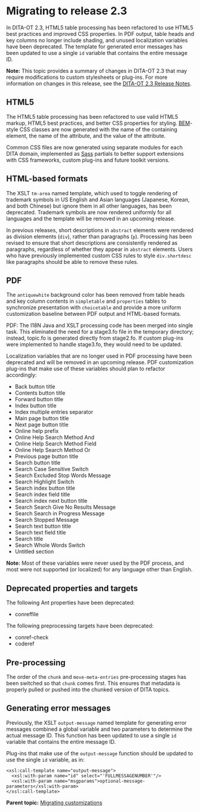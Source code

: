 # Migrating to release 2.3

In DITA-OT 2.3, HTML5 table processing has been refactored to use HTML5 best practices and improved CSS properties. In PDF output, table heads and key columns no longer include shading, and unused localization variables have been deprecated. The template for generated error messages has been updated to use a single `id` variable that contains the entire message ID.

**Note:** This topic provides a summary of changes in DITA-OT 2.3 that may require modifications to custom stylesheets or plug-ins. For more information on changes in this release, see the [DITA-OT 2.3 Release Notes](https://www.dita-ot.org/2.3/release-notes/).

## HTML5

The HTML5 table processing has been refactored to use valid HTML5 markup, HTML5 best practices, and better CSS properties for styling. [BEM](https://en.bem.info/methodology/)-style CSS classes are now generated with the name of the containing element, the name of the attribute, and the value of the attribute.

Common CSS files are now generated using separate modules for each DITA domain, implemented as [Sass](http://sass-lang.com) partials to better support extensions with CSS frameworks, custom plug-ins and future toolkit versions.

## HTML-based formats

The XSLT `tm-area` named template, which used to toggle rendering of trademark symbols in US English and Asian languages \(Japanese, Korean, and both Chinese\) but ignore them in all other languages, has been deprecated. Trademark symbols are now rendered uniformly for all languages and the template will be removed in an upcoming release.

In previous releases, short descriptions in `abstract` elements were rendered as division elements \(`div`\), rather than paragraphs \(`p`\). Processing has been revised to ensure that short descriptions are consistently rendered as paragraphs, regardless of whether they appear in `abstract` elements. Users who have previously implemented custom CSS rules to style `div.shortdesc` like paragraphs should be able to remove these rules.

## PDF

The `antiquewhite` background color has been removed from table heads and key column contents in `simpletable` and `properties` tables to synchronize presentation with `choicetable` and provide a more uniform customization baseline between PDF output and HTML-based formats.

PDF: The I18N Java and XSLT processing code has been merged into single task. This eliminated the need for a stage3.fo file in the temporary directory; instead, topic.fo is generated directly from stage2.fo. If custom plug-ins were implemented to handle stage3.fo, they would need to be updated.

Localization variables that are no longer used in PDF processing have been deprecated and will be removed in an upcoming release. PDF customization plug-ins that make use of these variables should plan to refactor accordingly:

-   Back button title
-   Contents button title
-   Forward button title
-   Index button title
-   Index multiple entries separator
-   Main page button title
-   Next page button title
-   Online help prefix
-   Online Help Search Method And
-   Online Help Search Method Field
-   Online Help Search Method Or
-   Previous page button title
-   Search button title
-   Search Case Sensitive Switch
-   Search Excluded Stop Words Message
-   Search Highlight Switch
-   Search index button title
-   Search index field title
-   Search index next button title
-   Search Search Give No Results Message
-   Search Search in Progress Message
-   Search Stopped Message
-   Search text button title
-   Search text field title
-   Search title
-   Search Whole Words Switch
-   Untitled section

**Note:** Most of these variables were never used by the PDF process, and most were not supported \(or localized\) for any language other than English.

## Deprecated properties and targets

The following Ant properties have been deprecated:

-   conreffile

The following preprocessing targets have been deprecated:

-   conref-check
-   coderef

## Pre-processing

The order of the `chunk` and `move-meta-entries` pre-processing stages has been switched so that `chunk` comes first. This ensures that metadata is properly pulled or pushed into the chunked version of DITA topics.

## Generating error messages

Previously, the XSLT `output-message` named template for generating error messages combined a global variable and two parameters to determine the actual message ID. This function has been updated to use a single `id` variable that contains the entire message ID.

Plug-ins that make use of the `output-message` function should be updated to use the single `id` variable, as in:

```
<xsl:call-template name="output-message">
  <xsl:with-param name="id" select="'FULLMESSAGENUMBER'"/>
  <xsl:with-param name="msgparams">optional-message-parameters</xsl:with-param>
</xsl:call-template>
```

**Parent topic:** [Migrating customizations](../topics/migration.md)

